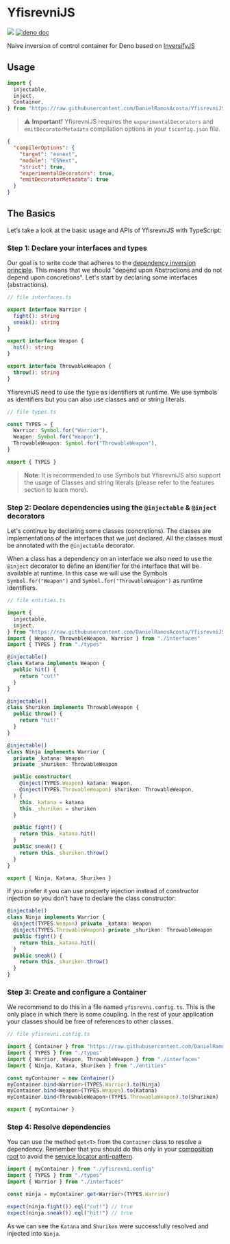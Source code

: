 # YfisrevniJS

[![][ghw badge]][ghw link]
[![deno doc](https://doc.deno.land/badge.svg)](https://doc.deno.land/https/raw.githubusercontent.com/DanielRamosAcosta/YfisrevniJS/master/mod.ts)

Naive inversion of control container for Deno based on [InversifyJS](https://github.com/inversify/InversifyJS)

## Usage

```ts
import {
  injectable,
  inject,
  Container,
} from "https://raw.githubusercontent.com/DanielRamosAcosta/YfisrevniJS/master/mod.ts"
```

> :warning: **Important!** YfisrevniJS requires the `experimentalDecorators` and `emitDecoratorMetadata` compilation options in your `tsconfig.json` file.

```json
{
  "compilerOptions": {
    "target": "esnext",
    "module": "ESNext",
    "strict": true,
    "experimentalDecorators": true,
    "emitDecoratorMetadata": true
  }
}
```

## The Basics

Let’s take a look at the basic usage and APIs of YfisrevniJS with TypeScript:

### Step 1: Declare your interfaces and types

Our goal is to write code that adheres to the [dependency inversion principle](https://en.wikipedia.org/wiki/Dependency_inversion_principle).
This means that we should "depend upon Abstractions and do not depend upon concretions".
Let's start by declaring some interfaces (abstractions).

```ts
// file interfaces.ts

export interface Warrior {
  fight(): string
  sneak(): string
}

export interface Weapon {
  hit(): string
}

export interface ThrowableWeapon {
  throw(): string
}
```

YfisrevniJS need to use the type as identifiers at runtime. We use symbols as identifiers but you can also use classes and or string literals.

```ts
// file types.ts

const TYPES = {
  Warrior: Symbol.for("Warrior"),
  Weapon: Symbol.for("Weapon"),
  ThrowableWeapon: Symbol.for("ThrowableWeapon"),
}

export { TYPES }
```

> **Note**: It is recommended to use Symbols but YfisrevniJS also support the usage of Classes and string literals (please refer to the features section to learn more).

### Step 2: Declare dependencies using the `@injectable` & `@inject` decorators

Let's continue by declaring some classes (concretions). The classes are implementations of the interfaces that we just declared. All the classes must be annotated with the `@injectable` decorator.

When a class has a dependency on an interface we also need to use the `@inject` decorator to define an identifier for the interface that will be available at runtime. In this case we will use the Symbols `Symbol.for("Weapon")` and `Symbol.for("ThrowableWeapon")` as runtime identifiers.

```ts
// file entities.ts

import {
  injectable,
  inject,
} from "https://raw.githubusercontent.com/DanielRamosAcosta/YfisrevniJS/master/mod.ts"
import { Weapon, ThrowableWeapon, Warrior } from "./interfaces"
import { TYPES } from "./types"

@injectable()
class Katana implements Weapon {
  public hit() {
    return "cut!"
  }
}

@injectable()
class Shuriken implements ThrowableWeapon {
  public throw() {
    return "hit!"
  }
}

@injectable()
class Ninja implements Warrior {
  private _katana: Weapon
  private _shuriken: ThrowableWeapon

  public constructor(
    @inject(TYPES.Weapon) katana: Weapon,
    @inject(TYPES.ThrowableWeapon) shuriken: ThrowableWeapon,
  ) {
    this._katana = katana
    this._shuriken = shuriken
  }

  public fight() {
    return this._katana.hit()
  }
  public sneak() {
    return this._shuriken.throw()
  }
}

export { Ninja, Katana, Shuriken }
```

If you prefer it you can use property injection instead of constructor injection so you don't have to declare the class constructor:

```ts
@injectable()
class Ninja implements Warrior {
  @inject(TYPES.Weapon) private _katana: Weapon
  @inject(TYPES.ThrowableWeapon) private _shuriken: ThrowableWeapon
  public fight() {
    return this._katana.hit()
  }
  public sneak() {
    return this._shuriken.throw()
  }
}
```

### Step 3: Create and configure a Container

We recommend to do this in a file named `yfisrevni.config.ts`. This is the only place in which there is some coupling.
In the rest of your application your classes should be free of references to other classes.

```ts
// file yfisrevni.config.ts

import { Container } from "https://raw.githubusercontent.com/DanielRamosAcosta/YfisrevniJS/master/mod.ts"
import { TYPES } from "./types"
import { Warrior, Weapon, ThrowableWeapon } from "./interfaces"
import { Ninja, Katana, Shuriken } from "./entities"

const myContainer = new Container()
myContainer.bind<Warrior>(TYPES.Warrior).to(Ninja)
myContainer.bind<Weapon>(TYPES.Weapon).to(Katana)
myContainer.bind<ThrowableWeapon>(TYPES.ThrowableWeapon).to(Shuriken)

export { myContainer }
```

### Step 4: Resolve dependencies

You can use the method `get<T>` from the `Container` class to resolve a dependency.
Remember that you should do this only in your [composition root](http://blog.ploeh.dk/2011/07/28/CompositionRoot/)
to avoid the [service locator anti-pattern](http://blog.ploeh.dk/2010/02/03/ServiceLocatorisanAnti-Pattern/).

```ts
import { myContainer } from "./yfisrevni.config"
import { TYPES } from "./types"
import { Warrior } from "./interfaces"

const ninja = myContainer.get<Warrior>(TYPES.Warrior)

expect(ninja.fight()).eql("cut!") // true
expect(ninja.sneak()).eql("hit!") // true
```

As we can see the `Katana` and `Shuriken` were successfully resolved and injected into `Ninja`.

[ghw badge]: https://img.shields.io/github/workflow/status/DanielRamosAcosta/YfisrevniJS/ci
[ghw link]: https://github.com/DanielRamosAcosta/YfisrevniJS/actions?query=workflow%3Aci
